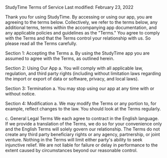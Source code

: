 StudyTime Terms of Service 
Last modified: February 23, 2022

Thank you for using StudyTime. By accessing or using our app, you are agreeing to the terms below. 
Collectively, we refer to the terms below, any additional terms, terms within the accompanying app documentation, and any applicable policies and guidelines as the "Terms." 
You agree to comply with the Terms and that the Terms control your relationship with us. So please read all the Terms carefully. 

Section 1: Accepting the Terms
a. By using the StudyTime app you are assumed to agree with the Terms, as outlined herein.

Section 2: Using Our App
a. You will comply with all applicable law, regulation, and third party rights (including without limitation laws regarding the import or export of data or software, privacy, and local laws). 

Section 3: Termination
a. You may stop using our app at any time with or without notice. 

Section 4: Modification
a. We may modify the Terms or any portion to, for example, reflect changes to the law. You should look at the Terms regularly. 

c. General Legal Terms
We each agree to contract in the English language. If we provide a translation of the Terms, we do so for your convenience only and the English Terms will solely govern our relationship. 
The Terms do not create any third party beneficiary rights or any agency, partnership, or joint venture. Nothing in the Terms will limit either party's ability to seek injunctive relief. 
We are not liable for failure or delay in performance to the extent caused by circumstances beyond our reasonable control.